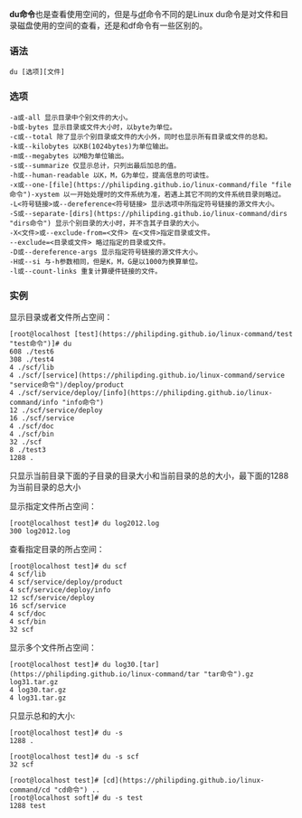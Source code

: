 **du命令**也是查看使用空间的，但是与[df](https://philipding.github.io/linux-command/df "df命令")命令不同的是Linux du命令是对文件和目录磁盘使用的空间的查看，还是和df命令有一些区别的。

### 语法  

```
du [选项][文件]
```

### 选项  

```
-a或-all 显示目录中个别文件的大小。
-b或-bytes 显示目录或文件大小时，以byte为单位。
-c或--total 除了显示个别目录或文件的大小外，同时也显示所有目录或文件的总和。
-k或--kilobytes 以KB(1024bytes)为单位输出。
-m或--megabytes 以MB为单位输出。
-s或--summarize 仅显示总计，只列出最后加总的值。
-h或--human-readable 以K，M，G为单位，提高信息的可读性。
-x或--one-[file](https://philipding.github.io/linux-command/file "file命令")-xystem 以一开始处理时的文件系统为准，若遇上其它不同的文件系统目录则略过。
-L<符号链接>或--dereference<符号链接> 显示选项中所指定符号链接的源文件大小。
-S或--separate-[dirs](https://philipding.github.io/linux-command/dirs "dirs命令") 显示个别目录的大小时，并不含其子目录的大小。
-X<文件>或--exclude-from=<文件> 在<文件>指定目录或文件。
--exclude=<目录或文件> 略过指定的目录或文件。
-D或--dereference-args 显示指定符号链接的源文件大小。
-H或--si 与-h参数相同，但是K，M，G是以1000为换算单位。
-l或--count-links 重复计算硬件链接的文件。
```

### 实例  

显示目录或者文件所占空间：

```
[root@localhost [test](https://philipding.github.io/linux-command/test "test命令")]# du
608 ./test6
308 ./test4
4 ./scf/lib
4 ./scf/[service](https://philipding.github.io/linux-command/service "service命令")/deploy/product
4 ./scf/service/deploy/[info](https://philipding.github.io/linux-command/info "info命令")
12 ./scf/service/deploy
16 ./scf/service
4 ./scf/doc
4 ./scf/bin
32 ./scf
8 ./test3
1288 .
```

只显示当前目录下面的子目录的目录大小和当前目录的总的大小，最下面的1288为当前目录的总大小

显示指定文件所占空间：

```
[root@localhost test]# du log2012.log
300 log2012.log
```

查看指定目录的所占空间：

```
[root@localhost test]# du scf
4 scf/lib
4 scf/service/deploy/product
4 scf/service/deploy/info
12 scf/service/deploy
16 scf/service
4 scf/doc
4 scf/bin
32 scf
```

显示多个文件所占空间：

```
[root@localhost test]# du log30.[tar](https://philipding.github.io/linux-command/tar "tar命令").gz log31.tar.gz
4 log30.tar.gz
4 log31.tar.gz
```

只显示总和的大小:

```
[root@localhost test]# du -s
1288 .

[root@localhost test]# du -s scf
32 scf

[root@localhost test]# [cd](https://philipding.github.io/linux-command/cd "cd命令") ..
[root@localhost soft]# du -s test
1288 test
```